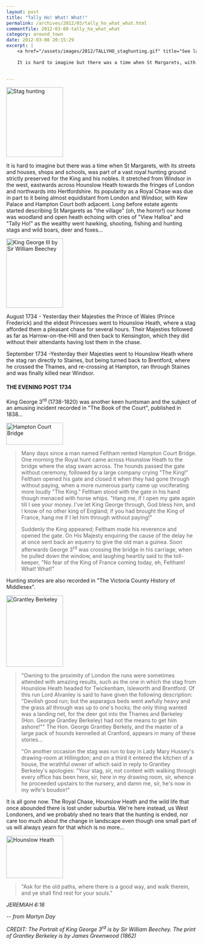 ```yaml
---
layout: post
title: "Tally Ho! What! What!"
permalink: /archives/2012/03/tally_ho_what_what.html
commentfile: 2012-03-08-tally_ho_what_what
category: around_town
date: 2012-03-08 20:15:29
excerpt: |
    <a href="/assets/images/2012/TALLYHO_staghunting.gif" title="See larger version of - Stag hunting"><img src="/assets/images/2012/TALLYHO_staghunting_thumb.gif" width="150" height="185" alt="Stag hunting" class=" right" /></a>
    
    It is hard to imagine but there was a time when St Margarets, with its streets and houses, shops and schools, was part of a vast royal hunting ground strictly preserved for the King and his nobles. It stretched from Windsor in the west, eastwards across Hounslow Heath towards the fringes of London and northwards into Hertfordshire. Its popularity as a Royal Chase was due in part to it being almost equidistant from London and Windsor, with Kew Palace and Hampton Court both adjacent. Long before estate agents started describing St Margarets as "the village" (oh, the horror!) our home was woodland and open heath echoing with cries of "View Halloa" and "Tally Ho!" as the wealthy went hawking, shooting, fishing and hunting stags and wild boars, deer and foxes...
    

---
```


<a href="/assets/images/2012/TALLYHO_staghunting.gif" title="See larger version of - Stag hunting"><img src="/assets/images/2012/TALLYHO_staghunting_thumb.gif" width="150" height="185" alt="Stag hunting" class=" right" /></a>

It is hard to imagine but there was a time when St Margarets, with its streets and houses, shops and schools, was part of a vast royal hunting ground strictly preserved for the King and his nobles. It stretched from Windsor in the west, eastwards across Hounslow Heath towards the fringes of London and northwards into Hertfordshire. Its popularity as a Royal Chase was due in part to it being almost equidistant from London and Windsor, with Kew Palace and Hampton Court both adjacent. Long before estate agents started describing St Margarets as "the village" (oh, the horror!) our home was woodland and open heath echoing with cries of "View Halloa" and "Tally Ho!" as the wealthy went hawking, shooting, fishing and hunting stags and wild boars, deer and foxes...

<div markdown="1" class="letter">
<a href="/assets/images/2012/TALLYHO_King_George_III_by_Sir_William_Beechey.jpg" title="See larger version of - King George III by Sir William Beechey"><img src="/assets/images/2012/TALLYHO_King_George_III_by_Sir_William_Beechey_thumb.jpg" width="150" height="184" alt="King George III by Sir William Beechey" class="photo right" /></a>

August 1734 - Yesterday their Majesties the Prince of Wales (Prince Frederick) and the eldest Princesses went to Hounslow Heath, where a stag afforded them a pleasant chase for several hours. Their Majesties followed as far as Harrow-on-the-Hill and then back to Kensington, which they did without their attendants having lost them in the chase.

September 1734 -Yesterday their Majesties went to Hounslow Heath where the stag ran directly to Staines, but being turned back to Brentford, where he crossed the Thames, and re-crossing at Hampton, ran through Staines and was finally killed near Windsor.

#### THE EVENING POST 1734

</div>
King George 3<sup>rd</sup> (1738-1820) was another keen huntsman and the subject of an amusing incident recorded in "The Book of the Court", published in 1838...

<a href="/assets/images/2012/TALLYHO_Hampton_Court_Bridge.jpg" title="See larger version of - Hampton Court Bridge"><img src="/assets/images/2012/TALLYHO_Hampton_Court_Bridge_thumb.jpg" width="150" height="58" alt="Hampton Court Bridge" class="photo right" /></a>

> Many days since a man named Feltham rented Hampton Court Bridge. One morning the Royal hunt came across Hounslow Heath to the bridge where the stag swam across. The hounds passed the gate without ceremony, followed by a large company crying "The King!" Feltham opened his gate and closed it when they had gone through without paying, when a more numerous party came up vociferating more loudly "The King." Feltham stood with the gate in his hand though menaced with horse whips. "Hang me, if I open my gate again till I see your money. I've let King George through, God bless him, and I know of no other king of England; if you had brought the King of France, hang me if I let him through without paying!"
> 
> Suddenly the King appeared; Feltham made his reverence and opened the gate. On His Majesty enquiring the cause of the delay he at once sent back an equerry to give the old man a guinea. Soon afterwards George 3<sup>rd</sup> was crossing the bridge in his carriage, when he pulled down the window, and laughing heartily said to the toll-keeper, "No fear of the King of France coming today, eh, Feltham! What! What!"

Hunting stories are also recorded in "The Victoria County History of Middlesex".

<a href="/assets/images/2012/TALLYHO_Grantley_Berkeley.jpg" title="See larger version of - Grantley Berkeley"><img src="/assets/images/2012/TALLYHO_Grantley_Berkeley_thumb.jpg" width="150" height="189" alt="Grantley Berkeley" class="photo right" /></a>

> "Owning to the proximity of London the runs were sometimes attended with amazing results, such as the one in which the stag from Hounslow Heath headed for Twickenham, Isleworth and Brentford. Of this run Lord Alvanley is said to have given the following description: "Devilish good run; but the asparagus beds went awfully heavy and the grass all through was up to one's hocks; the only thing wanted was a landing net, for the deer got into the Thames and Berkeley (Hon. George Grantley Berkeley) had not the means to get him ashore!""
>  The Hon. George Grantley Berkely, and the master of a large pack of hounds kennelled at Cranford, appears in many of these stories...
> 
>  "On another occasion the stag was run to bay in Lady Mary Hussey's drawing-room at Hillingdon; and on a third it entered the kitchen of a house, the wrathful owner of which said in reply to Grantley Berkeley's apologies: "Your stag, sir, not content with walking through every office has been here, sir, here in my drawing room, sir, whence he proceeded upstairs to the nursery, and damn me, sir, he's now in my wife's boudoir!"
> 
> 
 It is all gone now. The Royal Chase, Hounslow Heath and the wild life that once abounded there is lost under suburbia. We're here instead, us West Londoners, and we probably shed no tears that the hunting is ended, nor care too much about the change in landscape even though one small part of us will always yearn for that which is no more...

<a href="/assets/images/2012/TALLYHO_Hounslow_Heath.jpg" title="See larger version of - Hounslow Heath"><img src="/assets/images/2012/TALLYHO_Hounslow_Heath_thumb.jpg" width="150" height="112" alt="Hounslow Heath" class="photo right" /></a>

> "Ask for the old paths, where there is a good way, and walk therein, and ye shall find rest for your souls."

<cite>JEREMIAH 6:16</cite>

<cite>-- from Martyn Day</cite>

<em>CREDIT: The Portrait of King George 3<sup>rd</sup> is by Sir William Beechey. The print of Grantley Berkeley is by James Greenwood (1862)</em>
